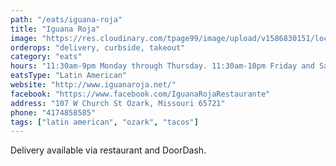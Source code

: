 ```yaml
---
path: "/eats/iguana-roja"
title: "Iguana Roja"
image: "https://res.cloudinary.com/tpage99/image/upload/v1586830151/local417eats/local417eatslogo.png"
orderops: "delivery, curbside, takeout"
category: "eats"
hours: "11:30am-9pm Monday through Thursday. 11:30am-10pm Friday and Saturday"
eatsType: "Latin American"
website: "http://www.iguanaroja.net/"
facebook: "https://www.facebook.com/IguanaRojaRestaurante"
address: "107 W Church St Ozark, Missouri 65721"
phone: "4174858585"
tags: ["latin american", "ozark", "tacos"]
---
```


Delivery available via restaurant and DoorDash.
